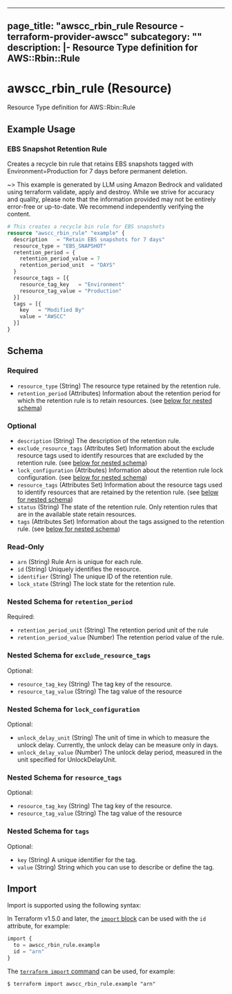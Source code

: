 
---
page_title: "awscc_rbin_rule Resource - terraform-provider-awscc"
subcategory: ""
description: |-
  Resource Type definition for AWS::Rbin::Rule
---

# awscc_rbin_rule (Resource)

Resource Type definition for AWS::Rbin::Rule

## Example Usage

### EBS Snapshot Retention Rule

Creates a recycle bin rule that retains EBS snapshots tagged with Environment=Production for 7 days before permanent deletion.

~> This example is generated by LLM using Amazon Bedrock and validated using terraform validate, apply and destroy. While we strive for accuracy and quality, please note that the information provided may not be entirely error-free or up-to-date. We recommend independently verifying the content.

```terraform
# This creates a recycle bin rule for EBS snapshots
resource "awscc_rbin_rule" "example" {
  description   = "Retain EBS snapshots for 7 days"
  resource_type = "EBS_SNAPSHOT"
  retention_period = {
    retention_period_value = 7
    retention_period_unit  = "DAYS"
  }
  resource_tags = [{
    resource_tag_key   = "Environment"
    resource_tag_value = "Production"
  }]
  tags = [{
    key   = "Modified By"
    value = "AWSCC"
  }]
}
```

<!-- schema generated by tfplugindocs -->
## Schema

### Required

- `resource_type` (String) The resource type retained by the retention rule.
- `retention_period` (Attributes) Information about the retention period for which the retention rule is to retain resources. (see [below for nested schema](#nestedatt--retention_period))

### Optional

- `description` (String) The description of the retention rule.
- `exclude_resource_tags` (Attributes Set) Information about the exclude resource tags used to identify resources that are excluded by the retention rule. (see [below for nested schema](#nestedatt--exclude_resource_tags))
- `lock_configuration` (Attributes) Information about the retention rule lock configuration. (see [below for nested schema](#nestedatt--lock_configuration))
- `resource_tags` (Attributes Set) Information about the resource tags used to identify resources that are retained by the retention rule. (see [below for nested schema](#nestedatt--resource_tags))
- `status` (String) The state of the retention rule. Only retention rules that are in the available state retain resources.
- `tags` (Attributes Set) Information about the tags assigned to the retention rule. (see [below for nested schema](#nestedatt--tags))

### Read-Only

- `arn` (String) Rule Arn is unique for each rule.
- `id` (String) Uniquely identifies the resource.
- `identifier` (String) The unique ID of the retention rule.
- `lock_state` (String) The lock state for the retention rule.

<a id="nestedatt--retention_period"></a>
### Nested Schema for `retention_period`

Required:

- `retention_period_unit` (String) The retention period unit of the rule
- `retention_period_value` (Number) The retention period value of the rule.


<a id="nestedatt--exclude_resource_tags"></a>
### Nested Schema for `exclude_resource_tags`

Optional:

- `resource_tag_key` (String) The tag key of the resource.
- `resource_tag_value` (String) The tag value of the resource


<a id="nestedatt--lock_configuration"></a>
### Nested Schema for `lock_configuration`

Optional:

- `unlock_delay_unit` (String) The unit of time in which to measure the unlock delay. Currently, the unlock delay can be measure only in days.
- `unlock_delay_value` (Number) The unlock delay period, measured in the unit specified for UnlockDelayUnit.


<a id="nestedatt--resource_tags"></a>
### Nested Schema for `resource_tags`

Optional:

- `resource_tag_key` (String) The tag key of the resource.
- `resource_tag_value` (String) The tag value of the resource


<a id="nestedatt--tags"></a>
### Nested Schema for `tags`

Optional:

- `key` (String) A unique identifier for the tag.
- `value` (String) String which you can use to describe or define the tag.

## Import

Import is supported using the following syntax:

In Terraform v1.5.0 and later, the [`import` block](https://developer.hashicorp.com/terraform/language/import) can be used with the `id` attribute, for example:

```terraform
import {
  to = awscc_rbin_rule.example
  id = "arn"
}
```

The [`terraform import` command](https://developer.hashicorp.com/terraform/cli/commands/import) can be used, for example:

```shell
$ terraform import awscc_rbin_rule.example "arn"
```
